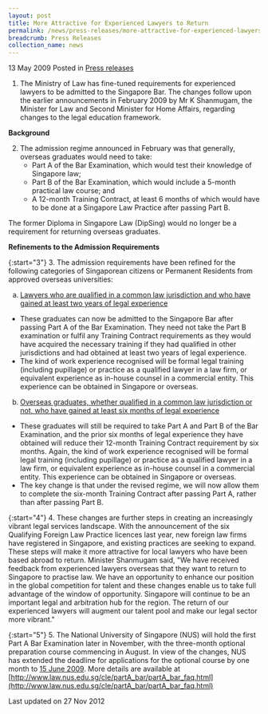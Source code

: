 ```yaml
---
layout: post
title: More Attractive for Experienced Lawyers to Return
permalink: /news/press-releases/more-attractive-for-experienced-lawyers-to-return
breadcrumb: Press Releases
collection_name: news
---
```


13 May 2009 Posted in [Press releases](/news/press-releases)


1. The Ministry of Law has fine-tuned requirements for experienced lawyers to be admitted to the Singapore Bar. The changes follow upon the earlier announcements in February 2009 by Mr K Shanmugam, the Minister for Law and Second Minister for Home Affairs, regarding changes to the legal education framework.

**Background**

<ol start="2">
<li>The admission regime announced in February was that generally, overseas graduates would need to take:
<ul>

<li>Part A of the Bar Examination, which would test their knowledge of Singapore law;</li>
<li>Part B of the Bar Examination, which would include a 5-month practical law course; and</li>
<li>A 12-month Training Contract, at least 6 months of which would have to be done at a Singapore Law  Practice after passing Part B.</li>

</ul>
</li>
</ol>

The former Diploma in Singapore Law (DipSing) would no longer be a requirement for returning overseas graduates.

**Refinements to the Admission Requirements**


{:start="3"}
3. The admission requirements have been refined for the following categories of Singaporean citizens or Permanent Residents from approved overseas universities:

<ol style="list-style-type: lower-alpha">
<li><u>Lawyers who are qualified in a common law jurisdiction and who have gained at least two years of legal experience </u></li>
</ol>

<ul>

<li>These graduates can now be admitted to the Singapore Bar after passing Part A of the Bar Examination. They need not take the Part B examination or fulfil any Training Contract requirements as they would have acquired the necessary training if they had qualified in other jurisdictions and had obtained at least two years of legal experience.</li>

<li>The kind of work experience recognised will be formal legal training (including pupillage) or practice as a qualified lawyer in a law firm, or equivalent experience as in-house counsel in a commercial entity. This experience can be obtained in Singapore or overseas.</li>


</ul>


<ol start="2" style="list-style-type: lower-alpha">
<li><u>Overseas graduates, whether qualified in a common law jurisdiction or not, who have gained at least six months of legal experience </u></li>
</ol>


<ul>

<li>These graduates will still be required to take Part A and Part B of the Bar Examination, and the prior six months of legal experience they have obtained will reduce their 12-month Training Contract requirement by six months. Again, the kind of work experience recognised will be formal legal training (including pupillage) or practice as a qualified lawyer in a law firm, or equivalent experience as in-house counsel in a commercial entity. This experience can be obtained in Singapore or overseas.</li>

<li>The key change is that under the revised regime, we will now allow them to complete the six-month Training Contract after passing Part A, rather than after passing Part B.</li>



</ul>


{:start="4"}
4. These changes are further steps in creating an increasingly vibrant legal services landscape. With the announcement of the six Qualifying Foreign Law Practice licences last year, new foreign law firms have registered in Singapore, and existing practices are seeking to expand. These steps will make it more attractive for local lawyers who have been based abroad to return. Minister Shanmugam said, "We have received feedback from experienced lawyers overseas that they want to return to Singapore to practise law. We have an opportunity to enhance our position in the global competition for talent and these changes enable us to take full advantage of the window of opportunity. Singapore will continue to be an important legal and arbitration hub for the region. The return of our experienced lawyers will augment our talent pool and make our legal sector more vibrant."



{:start="5"}
5. The National University of Singapore (NUS) will hold the first Part A Bar Examination later in November, with the three-month optional preparation course commencing in August. In view of the changes, NUS has extended the deadline for applications for the optional course by one month to <u>15 June 2009</u>. More details are available at
[http://www.law.nus.edu.sg/cle/partA_bar/partA_bar_faq.html](http://www.law.nus.edu.sg/cle/partA_bar/partA_bar_faq.html)


<p class="right-side-updated">Last updated on 27 Nov 2012</p>
